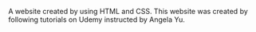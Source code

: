 A website created by using HTML and CSS.
This website was created by following tutorials on Udemy instructed by Angela Yu.
